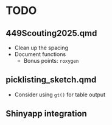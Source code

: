 # TODO

## 449Scouting2025.qmd

- Clean up the spacing
- Document functions
    - Bonus points: `roxygen`

## picklisting_sketch.qmd

- Consider using `gt()` for table output
    
## Shinyapp integration

